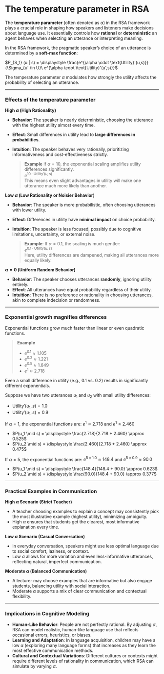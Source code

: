 # The temperature parameter in RSA 

The **temperature parameter** (often denoted as $\alpha$) in the RSA framework plays a crucial role in shaping how speakers and listeners make decisions about language use. It essentially controls how **rational** or **deterministic** an agent behaves when selecting an utterance or interpreting meaning.

In the RSA framework, the pragmatic speaker’s choice of an utterance is determined by a **soft-max function**:

$P_{S_1} (u | s) = \displaystyle \frac{e^{\alpha \cdot \text{Utility}'(u,s)}}{\Sigma_{u' \in U}\ e^{\alpha \cdot \text{Utility}'(u',s)}}$

The temperature parameter $\alpha$ modulates how strongly the utility affects the probability of selecting an utterance.

---

### Effects of the temperature parameter

**High $\alpha$ (High Rationality)**

- **Behavior**: The speaker is nearly deterministic, choosing the utterance with the highest utility almost every time.
- **Effect**: Small differences in utility lead to **large differences in probabilities**.
- **Intuition**: The speaker behaves very rationally, prioritizing informativeness and cost-effectiveness strictly.

  > **Example** If $\alpha = 10$, the exponential scaling amplifies utility differences significantly. <br>
  > $e^{10 \cdot \text{Utility}'(u, s)}$ <br>
  > This means even slight advantages in utility will make one utterance much more likely than another.

**Low $\alpha$ (Low Rationality or Noisier Behavior)**

- **Behavior**: The speaker is more probabilistic, often choosing utterances with lower utility.
- **Effect**: Differences in utility have **minimal impact** on choice probability.
- **Intuition**: The speaker is less focused, possibly due to cognitive limitations, uncertainty, or external noise.

  > **Example**: If $\alpha = 0.1$, the scaling is much gentler: <br>
  > $e^{0.1 \cdot \text{Utility}(u, s)}$ <br>
  > Here, utility differences are dampened, making all utterances more equally likely.

**$\alpha = 0$ (Uniform Random Behavior)**

- **Behavior**: The speaker chooses utterances **randomly**, ignoring utility entirely.
- **Effect**: All utterances have equal probability regardless of their utility.
- **Intuition**: There is no preference or rationality in choosing utterances, akin to complete indecision or randomness.

---

### Exponential growth magnifies differences

Exponential functions grow much faster than linear or even quadratic functions. 

> **Example**
> - $e^{0.1} \approx 1.105$
> - $e^{0.2} \approx 1.221$
> - $e^{0.5} \approx 1.649$
> - $e^1 \approx 2.718$

Even a small difference in utility (e.g., 0.1 vs. 0.2) results in significantly different exponentials.

Suppose we have two utterances $u_1$ and $u_2$ with small utility differences:

- $\text{Utility}'(u_1, s) = 1.0$
- $\text{Utility}'(u_1, s) = 0.9$

If $\alpha = 1$, the exponential functions are: $e^{1} \approx 2.718$ and $e^{1} \approx 2.460$

- $P(u_1 \mid s) = \displaystyle \frac{2.718}{2.718 + 2.460} \approx 0.525$
- $P(u_2 \mid s) = \displaystyle \frac{2.460}{2.718 + 2.460} \approx 0.475$

If $\alpha = 5$, the exponential functions are: $e^{5 \times 1.0} \approx 148.4$ and $e^{5 \times 0.9} \approx 90.0$

- $P(u_1 \mid s) = \displaystyle \frac{148.4}{148.4 + 90.0} \approx 0.623$
- $P(u_2 \mid s) = \displaystyle \frac{90.0}{148.4 + 90.0} \approx 0.377$

---

### **Practical Examples in Communication**

**High $\alpha$ Scenario (Strict Teacher)**

   - A teacher choosing examples to explain a concept may consistently pick the most illustrative example (highest utility), minimizing ambiguity.
   - High $\alpha$ ensures that students get the clearest, most informative explanation every time.

**Low $\alpha$ Scenario (Casual Conversation)**

   - In everyday conversation, speakers might use less optimal language due to social comfort, laziness, or context.
   - Low $\alpha$ allows for more variation and even less-informative utterances, reflecting natural, imperfect communication.

**Moderate $\alpha$ (Balanced Communication)**

   - A lecturer may choose examples that are informative but also engage students, balancing utility with social interaction.
   - Moderate $\alpha$ supports a mix of clear communication and contextual flexibility.

---

### **Implications in Cognitive Modeling**

- **Human-Like Behavior**: People are not perfectly rational. By adjusting $\alpha$, RSA can model realistic, human-like language use that reflects occasional errors, heuristics, or biases.
- **Learning and Adaptation**: In language acquisition, children may have a low $\alpha$ (exploring many language forms) that increases as they learn the most effective communication methods.
- **Cultural and Contextual Variations**: Different cultures or contexts might require different levels of rationality in communication, which RSA can simulate by varying $\alpha$.
